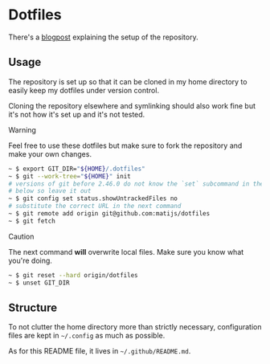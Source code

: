# Dotfiles

There's a [blogpost][0] explaining the setup of the repository.

## Usage

The repository is set up so that it can be cloned in my home directory to easily
keep my dotfiles under version control.

Cloning the repository elsewhere and symlinking should also work fine but it's
not how it's set up and it's not tested.

> [!WARNING]
> Feel free to use these dotfiles but make sure to fork the repository
> and make your own changes.

```bash
~ $ export GIT_DIR="${HOME}/.dotfiles"
~ $ git --work-tree="${HOME}" init
# versions of git before 2.46.0 do not know the `set` subcommand in the command
# below so leave it out
~ $ git config set status.showUntrackedFiles no
# substitute the correct URL in the next command
~ $ git remote add origin git@github.com:matijs/dotfiles
~ $ git fetch
```

> [!CAUTION]
> The next command **will** overwrite local files. Make sure you know what
> you're doing.

```bash
~ $ git reset --hard origin/dotfiles
~ $ unset GIT_DIR
```

## Structure

To not clutter the home directory more than strictly necessary, configuration
files are kept in `~/.config` as much as possible.

As for this README file, it lives in `~/.github/README.md`.

[0]: https://probablerobot.net/2021/05/keeping-'live'-dotfiles-in-a-git-repo/
